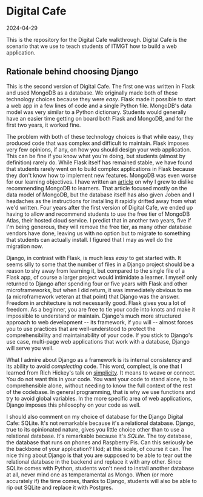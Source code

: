 # Digital Cafe

2024-04-29

This is the repository for the Digital Cafe walkthrough. Digital Cafe is the scenario that we use to teach students of ITMGT how to build a web application.


## Rationale behind choosing Django

This is the second version of Digital Cafe. The first one was written in Flask and used MongoDB as a database. We originally made both of these technology choices because they were _easy_. Flask made it possible to start a web app in a few lines of code and a single Python file. MongoDB's data model was very similar to a Python dictionary. Students would generally have an easier time getting on board both Flask and MongoDB, and for the first two years, it worked fine.

The problem with both of these technology choices is that while easy, they produced code that was complex and difficult to maintain. Flask imposes very few opinions, if any, on how you should design your web application. This can be fine if you know what you're doing, but students (almost by definition) rarely do. While Flask itself has remained stable, we have found that students rarely went on to build complex applications in Flask because they don't know how to implement new features. MongoDB was even worse for our learning objectives. I have written an [article](https://joeilagan.com/article/relational-data-ite) on why I grew to dislike recommending MongoDB to learners. That article focused mostly on the data model of MongoDB, but the database itself has also given Joben and I headaches as the instructions for installing it rapidly drifted away from what we'd written. Four years after the first version of Digital Cafe, we ended up having to allow and recommend students to use the free tier of MongoDB Atlas, their hosted cloud service. I predict that in another two years, five if I'm being generous, they will remove the free tier, as many other database vendors have done, leaving us with no option but to migrate to something that students can actually install. I figured that I may as well do the migration now.

Django, in contrast with Flask, is much less _easy_ to get started with. It seems silly to some that the number of files in a Django project should be a reason to shy away from learning it, but compared to the single file of a Flask app, of course a larger project would intimidate a learner. I myself only returned to Django after spending four or five years with Flask and other microframeworks, but when I did return, it was immediately obvious to me (a microframework veteran at that point) that Django was the answer. Freedom in architecture is not necessarily good. Flask gives you a lot of freedom. As a beginner, you are free to tie your code into knots and make it impossible to understand or maintain. Django's much more structured approach to web development -- its framework, if you will -- almost forces you to use practices that are well-understood to protect the comprehensibility and maintainability of your code. If you stick to Django's use case, multi-page web applications that work with a database, Django will serve you well.

What I admire about Django as a framework is its internal consistency and its ability to avoid _complecting_ code. This word, complect, is one that I learned from Rich Hickey's talk on [simplicity](https://www.youtube.com/watch?v=SxdOUGdseq4). It means to weave or connect. You do not want this in your code. You want your code to stand alone, to be comprehensible alone, without needing to know the full context of the rest of the codebase. In general programming, that is why we use functions and try to avoid global variables. In the more specific area of web applications, Django imposes this philosophy on your code as well.

I should also comment on my choice of database for the Django Digital Cafe: SQLite. It's not remarkable because it's a relational database. Django, true to its opinionated nature, gives you little choice other than to use a relational database. It's remarkable because it's _SQLite_. The toy database, the database that runs on phones and Raspberry Pis. Can this seriously be the backbone of your application? I kid; at this scale, of course it can. The nice thing about Django is that you are supposed to be able to tear out the relational database in the backend and replace it with any other. Since SQLite comes with Python, students won't need to install another database at all, never mind one as temperamental as Mongo. When (or more accurately if) the time comes, thanks to Django, students will also be able to rip out SQLite and replace it with Postgres.
